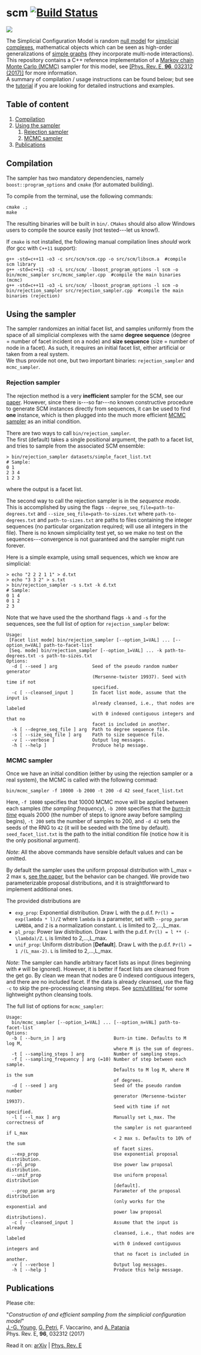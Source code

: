 # scm [![Build Status](https://travis-ci.org/jg-you/scm.svg?branch=master)](https://travis-ci.org/jg-you/scm)

![](img/scm.png)

The Simplicial Configuration Model is random [null model](https://en.wikipedia.org/wiki/Null_model) for [simplicial complexes](https://en.wikipedia.org/wiki/Simplicial_complex), mathematical objects which can be seen as high-order generalizations of [simple graphs](http://mathworld.wolfram.com/SimpleGraph.html) (they incorporate multi-node interactions).
This repository contains a C++ reference implementation of a [Markov chain Monte Carlo (MCMC)](https://en.wikipedia.org/wiki/Markov_chain_Monte_Carlo) sampler for this model, see [[Phys. Rev. E, **96**, 032312 (2017)]](https://arxiv.org/abs/1705.10298) for more information.<br/>
A summary of compilation / usage instructions can be found below; but see the [tutorial](tutorial_notebook.ipynb) if you are looking for detailed instructions and examples.

## Table of content

1. [Compilation](#compilation)
2. [Using the sampler](#using-the-sampler)
    1. [Rejection sampler](#rejection-sampler)
    2. [MCMC sampler](#mcmc-sampler)
3. [Publications](#publications)


## Compilation

The sampler has two mandatory dependencies, namely `boost::program_options` and `cmake` (for automated building).

To compile from the terminal, use the following commands:

    cmake .;
    make

The resulting binaries will be built in `bin/`. `CMakes` should also allow Windows users to compile the source easily (not tested---let us know!).

If `cmake` is not installed, the following manual compilation lines *should* work (for gcc with `C++11` support):

    g++ -std=c++11 -o3 -c src/scm/scm.cpp -o src/scm/libscm.a  #compile scm library
    g++ -std=c++11 -o3 -L src/scm/ -lboost_program_options -l scm -o bin/mcmc_sampler src/mcmc_sampler.cpp  #compile the main binaries (mcmc)
    g++ -std=c++11 -o3 -L src/scm/ -lboost_program_options -l scm -o bin/rejection_sampler src/rejection_sampler.cpp  #compile the main binaries (rejection)


## Using the sampler

The sampler randomizes an initial facet list, and samples uniformly from the space of all simplicial complexes with the same **degree sequence** (degree = number of facet incident on a node) and **size sequence** (size = number of node in a facet).
As such, it requires an initial facet list, either artificial or taken from a real system.<br/>
We thus provide not one, but two important binaries: `rejection_sampler` and `mcmc_sampler`.

### Rejection sampler

The rejection method is a very **inefficient** sampler for the SCM, see our [paper](https://arxiv.org/abs/1705.10298).
However, since there is---so far---no known constructive procedure to generate SCM instances directly from sequences, it can be used to find **one** instance, which is then plugged into the much more efficient [MCMC sampler](#mcmc-sampler) as an initial condition.

There are two ways to call `bin/rejection_sampler`.<br>
The first (default) takes a single positional argument, the path to a facet list, and tries to sample from the associated SCM ensemble:

    > bin/rejection_sampler datasets/simple_facet_list.txt  
    # Sample:
    0 1 
    2 3 4 
    1 2 3

where the output is a facet list.

The second way to call the rejection sampler is in the *sequence mode*.<br>
This is accomplished by using the flags `--degree_seq_file=path-to-degrees.txt` and `--size_seq_file=path-to-sizes.txt` where `path-to-degrees.txt` and `path-to-sizes.txt` are paths to files containing the integer sequences (no particular organization required; will use all integers in the file).
There is no known simpliciality test yet, so we make no test on the sequences---convergence is not guaranteed and the sampler might run forever.

Here is a simple example, using small sequences, which we know are simplicial:

    > echo "2 2 2 1 1" > d.txt 
    > echo "3 3 2" > s.txt
    > bin/rejection_sampler -s s.txt -k d.txt
    # Sample:
    0 1 4
    0 1 2
    2 3

Note that we have used the the shorthand flags `-k` and `-s` for the sequences, see the full list of option for `rejection_sampler` below:

    Usage:
     [Facet list mode] bin/rejection_sampler [--option_1=VAL] ... [--option_n=VAL] path-to-facet-list
     [Seq. mode] bin/rejection_sampler [--option_1=VAL] ... -k path-to-degrees.txt -s path-to-sizes.txt
    Options:
      -d [ --seed ] arg             Seed of the pseudo random number generator 
                                    (Mersenne-twister 19937). Seed with time if not
                                    specified.
      -c [ --cleansed_input ]       In facet list mode, assume that the input is 
                                    already cleansed, i.e., that nodes are labeled 
                                    with 0 indexed contiguous integers and that no 
                                    facet is included in another.
      -k [ --degree_seq_file ] arg  Path to degree sequence file.
      -s [ --size_seq_file ] arg    Path to size sequence file.
      -v [ --verbose ]              Output log messages.
      -h [ --help ]                 Produce help message.



### MCMC sampler

Once we have an initial condition (either by using the rejection sampler or a real system), the MCMC is called with the following commad:

    bin/mcmc_sampler -f 10000 -b 2000 -t 200 -d 42 seed_facet_list.txt

Here, `-f 10000` specifies that 10000 MCMC move will be applied between each samples (*the sampling frequency*), `-b 2000` specifies that the [*burn-in time*](https://en.wikipedia.org/wiki/Gibbs_sampling#Implementation) equals 2000 (the number of steps to ignore away before sampling begins), `-t 200` sets the number of samples to 200, and `-d 42` sets the seeds of the RNG to `42` (it will be seeded with the time by default).
`seed_facet_list.txt` is the path to the initial condition file (notice how it is the only positional argument).

*Note*: All the above commands have sensible default values and can be omitted.

By default the sampler uses the uniform proposal distribution with L_max = 2 max s,  [see the paper](https://arxiv.org/abs/1705.10298), but the behavior can be changed.
We provide two parameterizable proposal distributions, and it is straightforward to implement additional ones.

The provided distributions are 

* `exp_prop`: Exponential distribution. Draw L with the p.d.f.  `Pr(l) = exp(lambda * l)/Z` where `lambda` is a parameter, set with `--prop_param LAMBDA`, and `Z` is a normalization constant. `L` is limited to 2,...,L_max.
* `pl_prop`: Power law distribution. Draw L with the p.d.f.  `Pr(l) = l ** (-\lambda)/Z`. `L` is limited to 2,...,L_max.
* `unif_prop`: Uniform distribution [**Default**]. Draw L with the p.d.f.  `Pr(l) = 1 /(L_max-2)`. `L` is limited to 2,...,L_max.


*Note*: The sampler can handle arbitrary facet lists as input (lines beginning with `#` will be ignored). However, it is better if facet lists are cleansed from the get go. By clean we mean that nodes are 0 indexed contiguous integers, and there are no included facet.
If the data is already cleansed, use the flag `-c` to skip the pre-processing cleansing steps. See [scm/utilities/](https://github.com/jg-you/scm/tree/master/utilities) for some lightweight python cleansing tools.

The full list of options for `mcmc_sampler`:

    Usage:
      bin/mcmc_sampler [--option_1=VAL] ... [--option_n=VAL] path-to-facet-list
    Options:
      -b [ --burn_in ] arg                  Burn-in time. Defaults to M log M, 
                                            where M is the sum of degrees.
      -t [ --sampling_steps ] arg           Number of sampling steps.
      -f [ --sampling_frequency ] arg (=10) Number of step between each sample. 
                                            Defaults to M log M, where M is the sum
                                            of degrees.
      -d [ --seed ] arg                     Seed of the pseudo random number 
                                            generator (Mersenne-twister 19937). 
                                            Seed with time if not specified.
      -l [ --l_max ] arg                    Manually set L_max. The correctness of 
                                            the sampler is not guaranteed if L_max 
                                            < 2 max s. Defaults to 10% of the sum 
                                            of facet sizes. 
      --exp_prop                            Use exponential proposal distribution.
      --pl_prop                             Use power law proposal distribution.
      --unif_prop                           Use uniform proposal distribution 
                                            [default].
      --prop_param arg                      Parameter of the proposal distribution 
                                            (only works for the exponential and 
                                            power law proposal distributions).
      -c [ --cleansed_input ]               Assume that the input is already 
                                            cleansed, i.e., that nodes are labeled 
                                            with 0 indexed contiguous integers and 
                                            that no facet is included in another.
      -v [ --verbose ]                      Output log messages.
      -h [ --help ]                         Produce this help message.

## Publications

Please cite:

"*Construction of and efficient sampling from the simplicial configuration model*"<br/>
[J.-G. Young](http://jgyoung.ca), [G. Petri](https://github.com/lordgrilo), F. Vaccarino, and [A. Patania](https://github.com/alpatania)<br/>
Phys. Rev. E, **96**, 032312 (2017) <br/>



Read it on: [arXiv](https://arxiv.org/abs/1705.10298) | [Phys. Rev. E](https://doi.org/10.1103/PhysRevE.96.032312)
